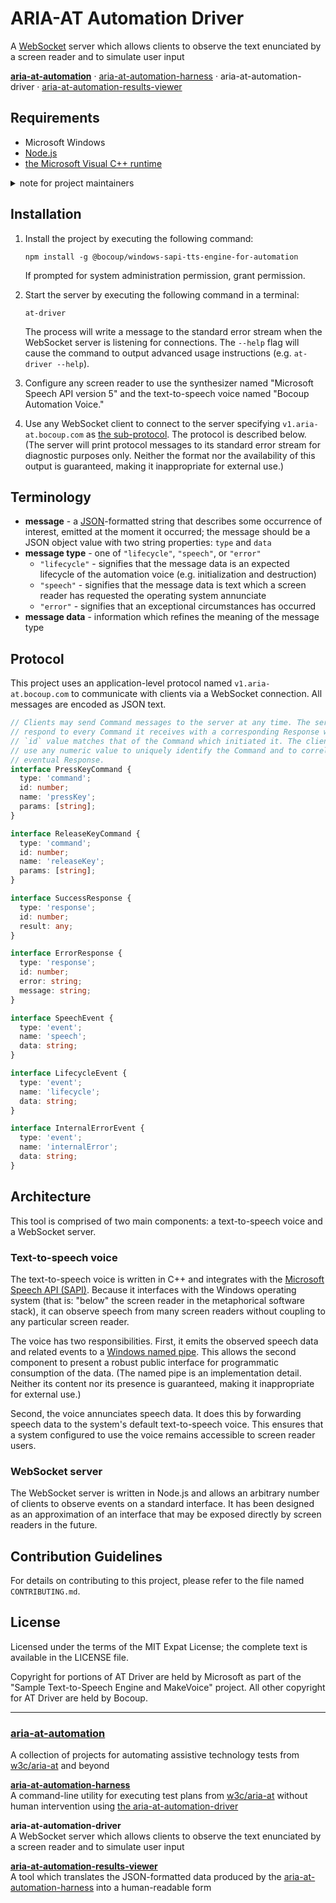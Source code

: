 # ARIA-AT Automation Driver

A [WebSocket](https://developer.mozilla.org/en-US/docs/Web/API/WebSocket)
server which allows clients to observe the text enunciated by a screen reader
and to simulate user input

**[aria-at-automation](https://github.com/bocoup/aria-at-automation)** &middot; [aria-at-automation-harness](https://github.com/bocoup/aria-at-automation-harness) &middot; aria-at-automation-driver &middot; [aria-at-automation-results-viewer](https://github.com/bocoup/aria-at-automation-results-viewer)

## Requirements

- Microsoft Windows
- [Node.js](https://nodejs.org)
- [the Microsoft Visual C++
  runtime](https://aka.ms/vs/16/release/vc_redist.x86.exe)

<details>
  <summary>note for project maintainers</summary>

[The Visual C++ runtime includes
`VCRUNTIME140.dll`](https://answers.microsoft.com/en-us/windows/forum/all/vcruntime140dll/fc4c0470-4db0-4e7b-9537-58ea62f8ac05),
which is required by the automation voice.

</details>

## Installation

1. Install the project by executing the following command:

       npm install -g @bocoup/windows-sapi-tts-engine-for-automation

   If prompted for system administration permission, grant permission.

2. Start the server by executing the following command in a terminal:

       at-driver

   The process will write a message to the standard error stream when the
   WebSocket server is listening for connections. The `--help` flag will cause
   the command to output advanced usage instructions (e.g. `at-driver --help`).

3. Configure any screen reader to use the synthesizer named "Microsoft Speech
   API version 5" and the text-to-speech voice named "Bocoup Automation Voice."

4. Use any WebSocket client to connect to the server specifying
   `v1.aria-at.bocoup.com` as [the
   sub-protocol](https://datatracker.ietf.org/doc/html/rfc6455#section-1.9).
   The protocol is described below. (The server will print protocol messages to
   its standard error stream for diagnostic purposes only. Neither the format
   nor the availability of this output is guaranteed, making it inappropriate
   for external use.)

## Terminology

- **message** - a [JSON](https://www.json.org)-formatted string that describes
  some occurrence of interest, emitted at the moment it occurred; the message
  should be a JSON object value with two string properties: `type` and `data`
- **message type** - one of `"lifecycle"`, `"speech"`, or `"error"`
  - `"lifecycle"` - signifies that the message data is an expected lifecycle of
    the automation voice (e.g. initialization and destruction)
  - `"speech"` - signifies that the message data is text which a screen reader
    has requested the operating system annunciate
  - `"error"` - signifies that an exceptional circumstances has occurred
- **message data** - information which refines the meaning of the message type

## Protocol

This project uses an application-level protocol named `v1.aria-at.bocoup.com`
to communicate with clients via a WebSocket connection. All messages are
encoded as JSON text.

```typescript
// Clients may send Command messages to the server at any time. The server will
// respond to every Command it receives with a corresponding Response whose
// `id` value matches that of the Command which initiated it. The client may
// use any numeric value to uniquely identify the Command and to correlate the
// eventual Response.
interface PressKeyCommand {
  type: 'command';
  id: number;
  name: 'pressKey';
  params: [string];
}

interface ReleaseKeyCommand {
  type: 'command';
  id: number;
  name: 'releaseKey';
  params: [string];
}

interface SuccessResponse {
  type: 'response';
  id: number;
  result: any;
}

interface ErrorResponse {
  type: 'response';
  id: number;
  error: string;
  message: string;
}

interface SpeechEvent {
  type: 'event';
  name: 'speech';
  data: string;
}

interface LifecycleEvent {
  type: 'event';
  name: 'lifecycle';
  data: string;
}

interface InternalErrorEvent {
  type: 'event';
  name: 'internalError';
  data: string;
}
```

## Architecture

This tool is comprised of two main components: a text-to-speech voice and a
WebSocket server.

### Text-to-speech voice

The text-to-speech voice is written in C++ and integrates with the [Microsoft
Speech API
(SAPI)](https://docs.microsoft.com/en-us/previous-versions/windows/desktop/ee125663(v=vs.85)).
Because it interfaces with the Windows operating system (that is: "below" the
screen reader in the metaphorical software stack), it can observe speech from
many screen readers without coupling to any particular screen reader.

The voice has two responsibilities. First, it emits the observed speech data
and related events to a [Windows named
pipe](https://docs.microsoft.com/en-us/windows/win32/ipc/named-pipes). This
allows the second component to present a robust public interface for
programmatic consumption of the data. (The named pipe is an implementation
detail. Neither its content nor its presence is guaranteed, making it
inappropriate for external use.)

Second, the voice annunciates speech data. It does this by forwarding speech
data to the system's default text-to-speech voice. This ensures that a system
configured to use the voice remains accessible to screen reader users.

### WebSocket server

The WebSocket server is written in Node.js and allows an arbitrary number of
clients to observe events on a standard interface. It has been designed as an
approximation of an interface that may be exposed directly by screen readers in
the future.

## Contribution Guidelines

For details on contributing to this project, please refer to the file named
`CONTRIBUTING.md`.

## License

Licensed under the terms of the MIT Expat License; the complete text is
available in the LICENSE file.

Copyright for portions of AT Driver are held by Microsoft as part of the
"Sample Text-to-Speech Engine and MakeVoice" project. All other copyright for
AT Driver are held by Bocoup.

---

### [aria-at-automation](https://github.com/bocoup/aria-at-automation)

A collection of projects for automating assistive technology tests from [w3c/aria-at](https://github.com/w3c/aria-at) and beyond

**[aria-at-automation-harness](https://github.com/bocoup/aria-at-automation-harness)**  
A command-line utility for executing test plans from [w3c/aria-at](https://github.com/w3c/aria-at) without human intervention using [the aria-at-automation-driver](https://github.com/bocoup/aria-at-automation-driver)

**aria-at-automation-driver**  
A WebSocket server which allows clients to observe the text enunciated by a screen reader and to simulate user input

**[aria-at-automation-results-viewer](https://github.com/bocoup/aria-at-automation-results-viewer)**  
A tool which translates the JSON-formatted data produced by the [aria-at-automation-harness](https://github.com/bocoup/aria-at-automation-harness) into a human-readable form
